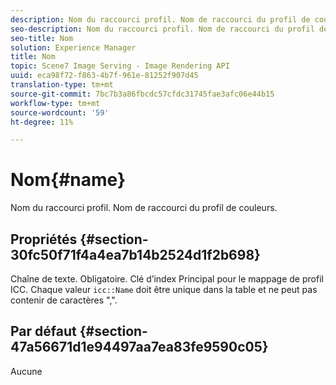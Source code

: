```yaml
---
description: Nom du raccourci profil. Nom de raccourci du profil de couleurs.
seo-description: Nom du raccourci profil. Nom de raccourci du profil de couleurs.
seo-title: Nom
solution: Experience Manager
title: Nom
topic: Scene7 Image Serving - Image Rendering API
uuid: eca98f72-f863-4b7f-961e-81252f907d45
translation-type: tm+mt
source-git-commit: 7bc7b3a86fbcdc57cfdc31745fae3afc06e44b15
workflow-type: tm+mt
source-wordcount: '59'
ht-degree: 11%

---
```



# Nom{#name}

Nom du raccourci profil. Nom de raccourci du profil de couleurs.

## Propriétés {#section-30fc50f71f4a4ea7b14b2524d1f2b698}

Chaîne de texte. Obligatoire. Clé d’index Principal pour le mappage de profil ICC. Chaque valeur `icc::Name` doit être unique dans la table et ne peut pas contenir de caractères &quot;,&quot;.

## Par défaut {#section-47a56671d1e94497aa7ea83fe9590c05}

Aucune
